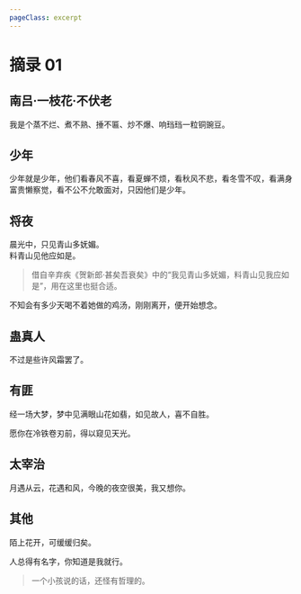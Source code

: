 ```yaml
---
pageClass: excerpt
---
```


# 摘录 01

## 南吕·一枝花·不伏老

我是个蒸不烂、煮不熟、捶不匾、炒不爆、响珰珰一粒铜豌豆。

## 少年

少年就是少年，他们看春风不喜，看夏蝉不烦，看秋风不悲，看冬雪不叹，看满身富贵懒察觉，看不公不允敢面对，只因他们是少年。

## 将夜

晨光中，只见青山多妩媚。  
料青山见他应如是。

> 借自辛弃疾《贺新郎·甚矣吾衰矣》中的“我见青山多妩媚，料青山见我应如是”，用在这里也挺合适。

不知会有多少天喝不着她做的鸡汤，刚刚离开，便开始想念。

## 蛊真人

不过是些许风霜罢了。

## 有匪

经一场大梦，梦中见满眼山花如翡，如见故人，喜不自胜。

愿你在冷铁卷刃前，得以窥见天光。

## 太宰治

月遇从云，花遇和风，今晚的夜空很美，我又想你。

## 其他

陌上花开，可缓缓归矣。

人总得有名字，你知道是我就行。

> 一个小孩说的话，还怪有哲理的。
